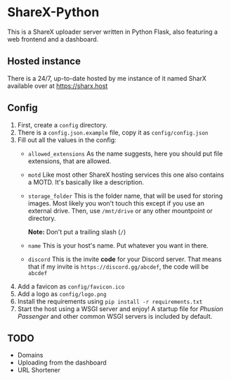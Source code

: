 # ShareX-Python
This is a ShareX uploader server written in Python Flask, also featuring a web frontend and a dashboard.
## Hosted instance
There is a 24/7, up-to-date hosted by me instance of it named SharX available over at https://sharx.host
## Config
1. First, create a `config` directory.
2. There is a `config.json.example` file, copy it as `config/config.json`
3. Fill out all the values in the config:
    - `allowed_extensions`
        As the name suggests, here you should put file extensions, that are allowed.
    - `motd`
        Like most other ShareX hosting services this one also contains a MOTD. It's basically like a description.
    - `storage_folder`
        This is the folder name, that will be used for storing images. Most likely you won't touch this except if you use an external drive. Then, use `/mnt/drive` or any other mountpoint or directory.

        **Note:** Don't put a trailing slash (`/`)
    - `name`
        This is your host's name. Put whatever you want in there.
    - `discord`
        This is the invite **code** for your Discord server. That means that if my invite is `https://discord.gg/abcdef`, the code will be `abcdef`
4. Add a favicon as `config/favicon.ico`
5. Add a logo as `config/logo.png`
6. Install the requirements using `pip install -r requirements.txt`
7. Start the host using a WSGI server and enjoy! A startup file for *Phusion Passenger* and other common WSGI servers is included by default.

## TODO
- Domains
- Uploading from the dashboard
- URL Shortener